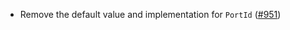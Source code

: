 - Remove the default value and implementation for `PortId`
  ([\#951](https://github.com/cosmos/ibc-rs/pull/951))
